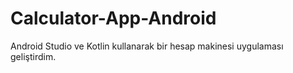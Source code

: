 # Calculator-App-Android
 Android Studio ve Kotlin kullanarak bir hesap makinesi uygulaması geliştirdim.
